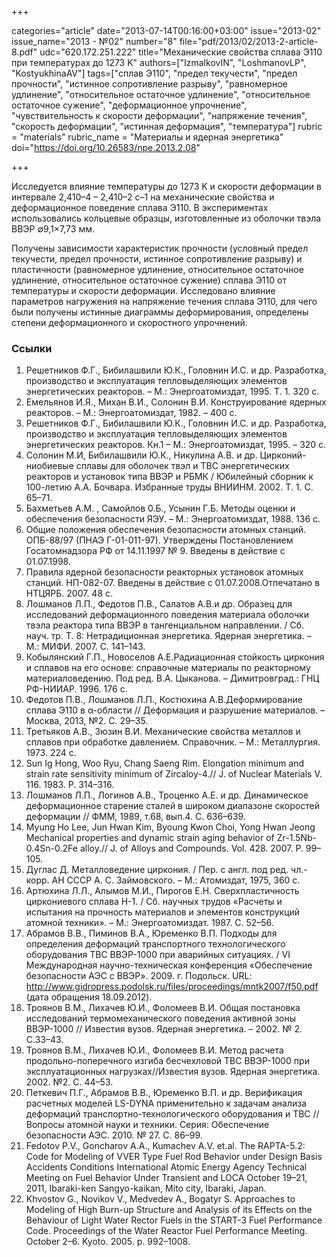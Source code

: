 +++

categories="article"
date="2013-07-14T00:16:00+03:00"
issue="2013-02"
issue_name="2013 - №02"
number="8"
file="pdf/2013/02/2013-2-article-8.pdf"
udc="620.172.251.222"
title="Механические свойства сплава Э110 при температурах до 1273 K"
authors=["IzmalkovIN", "LoshmanovLP", "KostyukhinaAV"]
tags=["сплав Э110", "предел текучести", "предел прочности", "истинное сопротивление разрыву", "равномерное удлинение", "относительное остаточное удлинение", "относительное остаточное сужение", "деформационное упрочнение", "чувствительность к скорости деформации", "напряжение течения", "скорость деформации", "истинная деформация", "температура"]
rubric = "materials"
rubric_name = "Материалы и ядерная энергетика"
doi="https://doi.org/10.26583/npe.2013.2.08"

+++

Исследуется влияние температуры до 1273 K и скорости деформации в интервале 2,410–4 – 2,410–2 с–1 на механические свойства и деформационное поведение сплава Э110. В экспериментах использовались кольцевые образцы, изготовленные из оболочки твэла ВВЭР ∅9,1×7,73 мм.

Получены зависимости характеристик прочности (условный предел текучести, предел прочности, истинное сопротивление разрыву) и пластичности (равномерное удлинение, относительное остаточное удлинение, относительное остаточное сужение) сплава Э110 от температуры и скорости деформации. Исследовано влияние параметров нагружения на напряжение течения сплава Э110, для чего были получены истинные диаграммы деформирования, определены степени деформационного и скоростного упрочнений.

### Ссылки

1. Решетников Ф.Г., Бибилашвили Ю.К., Головнин И.С. и др. Разработка, производство и эксплуатация тепловыделяющих элементов энергетических реакторов. – М.: Энергоатомиздат, 1995. Т. 1. 320 с.
2. Емельянов И.Я., Михан В.И., Солонин В.И. Конструирование ядерных реакторов. – М.: Энергоатомиздат, 1982. – 400 с.
3. Решетников Ф.Г., Бибилашвили Ю.К., Головнин И.С. и др. Разработка, производство и эксплуатация тепловыделяющих элементов энергетических реакторов. Кн.1 – М.: Энергоатомиздат, 1995. – 320 с.
4. Солонин М.И, Бибилашвили Ю.К., Никулина А.В. и др. Цирконий-ниобиевые сплавы для оболочек твэл и ТВС энергетических реакторов и установок типа ВВЭР и РБМК / Юбилейный сборник к 100-летию А.А. Бочвара. Избранные труды ВНИИНМ. 2002. Т. 1. С. 65–71.
5. Бахметьев A.M. , Самойлов 0.Б., Усынин Г.Б. Методы оценки и обеспечения безопасности ЯЭУ. – М.: Энергоатомиздат, 1988. 136 с.
6. Общие положения обеспечения безопасности атомных станций. ОПБ-88/97 (ПНАЭ Г-01-011-97). Утверждены Постановлением Госатомнадзора РФ от 14.11.1997 № 9. Введены в действие с 01.07.1998.
7. Правила ядерной безопасности pеактоpных установок атомных станций. НП-082-07. Введены в действие с 01.07.2008.Отпечатано в НТЦЯРБ. 2007. 48 с.
8. Лошманов Л.П., Федотов П.В., Салатов А.В.и др. Образец для исследований деформационного поведения материала оболочки твэла реактора типа ВВЭР в тангенциальном направлении. / Сб. науч. тр. Т. 8: Нетрадиционная энергетика. Ядерная энергетика. – М.: МИФИ. 2007. С. 141–143.
9. Кобылянский Г.П., Новоселов А.Е.Радиационная стойкость циркония и сплавов на его основе: справочные материалы по реакторному материаловедению. Под ред. В.А. Цыканова. – Димитровград.: ГНЦ РФ-НИИАР. 1996. 176 с.
10. Федотов П.В., Лошманов Л.П., Костюхина А.В.Деформирование сплава Э110 в α-области // Деформация и разрушение материалов. – Москва, 2013, №2. С. 29–35.
11. Третьяков А.В., Зюзин В.И. Механические свойства металлов и сплавов при обработке давлением. Справочник. – М.: Металлургия. 1973. 224 с.
12. Sun Ig Hong, Woo Ryu, Chang Saeng Rim. Elongation minimum and strain rate sensitivity minimum of Zircaloy-4.// J. of Nuclear Materials V. 116. 1983. P. 314–316.
13. Лошманов Л.П., Логинов А.В., Троценко А.Е. и др. Динамическое деформационное старение сталей в широком диапазоне скоростей деформации // ФММ, 1989, т.68, вып.4. С. 636–639.
14. Myung Ho Lee, Jun Hwan Kim, Byoung Kwon Choi, Yong Hwan Jeong Mechanical properties and dynamic strain aging behavior of Zr-1.5Nb-0.4Sn-0.2Fe alloy.// J. of Alloys and Compounds. Vol. 428. 2007. P. 99–105.
15. Дуглас Д. Металловедение циркония. / Пер. с англ. под ред. чл.-корр. АН СССР А. С. Займовского. – М.: Атомиздат, 1975, 360 с.
16. Артюхина Л.Л., Алымов М.И., Пирогов Е.Н. Сверхпластичность циркониевого сплава Н-1. / Сб. научных трудов «Расчеты и испытания на прочность материалов и элементов конструкций атомной техники». – М.: Энергоатомиздат. 1987. С. 52–56.
17. Абрамов В.В., Пиминов В.А., Юременко В.П. Подходы для определения деформаций транспортного технологического оборудования ТВС ВВЭР-1000 при аварийных ситуациях. / VI Международная научно-техническая конференция «Обеспечение безопасности АЭС с ВВЭР». 2009. г. Подольск. URL: http://www.gidropress.podolsk.ru/files/proceedings/mntk2007/f50.pdf (дата обращения 18.09.2012).
18. Троянов В.М., Лихачев Ю.И., Фоломеев В.И. Общая постановка исследований термомеханического поведения активной зоны ВВЭР-1000 // Известия вузов. Ядерная энергетика. – 2002. № 2. С.33–43.
19. Троянов В.М., Лихачев Ю.И., Фоломеев В.И. Метод расчета продольно-поперечного изгиба бесчехловой ТВС ВВЭР-1000 при эксплуатационных нагрузках//Известия вузов. Ядерная энергетика. 2002. №2. С. 44–53.
20. Петкевич П.Г., Абрамов В.В., Юременко В.П. и др. Верификация расчетных моделей LS-DYNA применительно к задачам анализа деформаций транспортно-технологического оборудования и ТВС // Вопросы атомной науки и техники. Серия: Обеспечение безопасности АЭС. 2010. № 27. С. 86–99.
21. Fedotov P.V., Goncharov A.A., Kumachev A.V. et.al. The RAPTA-5.2: Code for Modeling of VVER Type Fuel Rod Behavior under Design Basis Accidents Conditions International Atomic Energy Agency Technical Meeting on Fuel Behavior Under Transient and LOCA October 19–21, 2011, Ibaraki-ken Sangyo-kaikan, Mito city, Ibaraki, Japan.
22. Khvostov G., Novikov V., Medvedev A., Bogatyr S. Approaches to Modeling of High Burn-up Structure and Analysis of its Effects on the Behaviour of Light Water Rector Fuels in the START-3 Fuel Performance Code. Proceedings of the Water Reactor Fuel Performance Meeting. October 2–6. Kyoto. 2005. p. 992–1008.